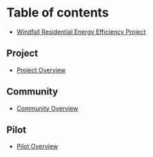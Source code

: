 # Table of contents

* [Windfall Residential Energy Efficiency Project](README.md)

## Project

* [Project Overview](project/overview.md)

## Community

* [Community Overview](community/overview.md)

## Pilot

* [Pilot Overview](pilot/overview.md)
